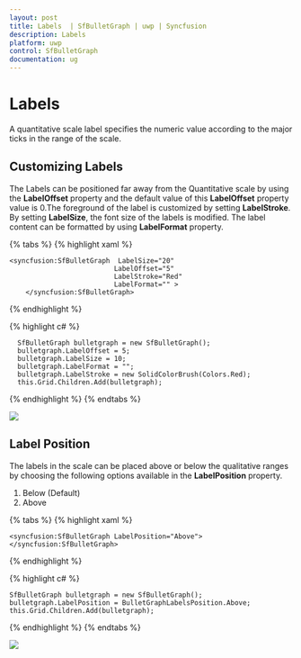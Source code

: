 ```yaml
---
layout: post
title: Labels  | SfBulletGraph | uwp | Syncfusion
description: Labels 
platform: uwp
control: SfBulletGraph
documentation: ug
---
```


# Labels

A quantitative scale label specifies the numeric value according to the major ticks in the range of the scale.

## Customizing Labels

The Labels can be positioned far away from the Quantitative scale by using the **LabelOffset** property and the default value of this **LabelOffset** property value is 0.The foreground of the label is customized by setting **LabelStroke**. By setting **LabelSize**, the font size of the labels is modified. The label content can be formatted by using **LabelFormat** property.

{% tabs %}
{% highlight xaml %}

    <syncfusion:SfBulletGraph  LabelSize="20"
                              LabelOffset="5" 
                              LabelStroke="Red"
                              LabelFormat="" >
        </syncfusion:SfBulletGraph>


{% endhighlight %}

{% highlight c# %}

      SfBulletGraph bulletgraph = new SfBulletGraph();
      bulletgraph.LabelOffset = 5;
      bulletgraph.LabelSize = 10;
      bulletgraph.LabelFormat = "";
      bulletgraph.LabelStroke = new SolidColorBrush(Colors.Red);
      this.Grid.Children.Add(bulletgraph);

{% endhighlight %}
{% endtabs %}

![](Labels_images/Labels_img1.jpeg)

## Label Position

The labels in the scale can be placed above or below the qualitative ranges by choosing the following options available in the **LabelPosition** property. 

1. Below (Default)
2. Above

{% tabs %}
{% highlight xaml %}

    <syncfusion:SfBulletGraph LabelPosition="Above">
    </syncfusion:SfBulletGraph>

{% endhighlight %}

{% highlight c# %}

    SfBulletGraph bulletgraph = new SfBulletGraph();
    bulletgraph.LabelPosition = BulletGraphLabelsPosition.Above;
    this.Grid.Children.Add(bulletgraph);

{% endhighlight %}
{% endtabs %}

![](Labels_images/Labels_img2.jpeg)
